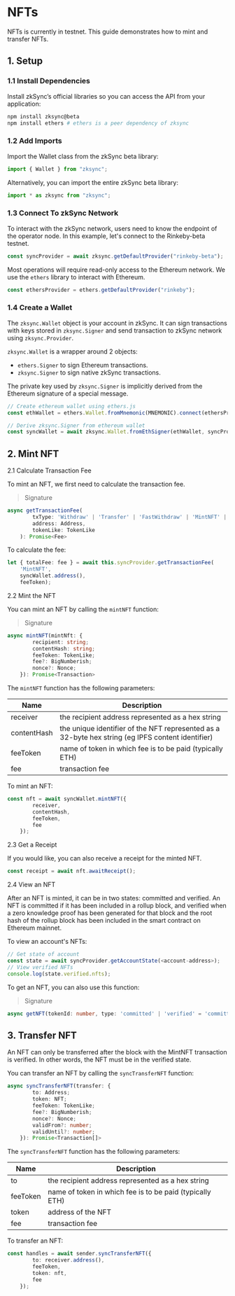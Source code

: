 # NFTs

NFTs is currently in testnet. This guide demonstrates how to mint and transfer NFTs.

## 1. Setup

### 1.1 Install Dependencies

Install zkSync’s official libraries so you can access the API from your application:
```bash
npm install zksync@beta
npm install ethers # ethers is a peer dependency of zksync
```

### 1.2 Add Imports

Import the Wallet class from the zkSync beta library:
```typescript
import { Wallet } from "zksync";
```

Alternatively, you can import the entire zkSync beta library:

```typescript
import * as zksync from "zksync";
```

### 1.3 Connect To zkSync Network

To interact with the zkSync network, users need to know the endpoint of the operator node. In this example, let's connect to the Rinkeby-beta testnet.

```typescript
const syncProvider = await zksync.getDefaultProvider("rinkeby-beta");
```

Most operations will require read-only access to the Ethereum network. We use the `ethers` library to interact with Ethereum.

```typescript
const ethersProvider = ethers.getDefaultProvider("rinkeby");
```

### 1.4 Create a Wallet

The `zksync.Wallet` object is your account in zkSync. It can sign transactions with keys stored in `zksync.Signer` and send transaction to zkSync network using `zksync.Provider`. 

`zksync.Wallet` is a wrapper around 2 objects:

- `ethers.Signer` to sign Ethereum transactions.
- `zksync.Signer` to sign native zkSync transactions.

The private key used by `zksync.Signer` is implicitly derived from the Ethereum signature of a special message.

```typescript
// Create ethereum wallet using ethers.js
const ethWallet = ethers.Wallet.fromMnemonic(MNEMONIC).connect(ethersProvider);

// Derive zksync.Signer from ethereum wallet
const syncWallet = await zksync.Wallet.fromEthSigner(ethWallet, syncProvider);
```

## 2. Mint NFT

2.1 Calculate Transaction Fee

To mint an NFT, we first need to calculate the transaction fee. 

> Signature

```typescript
async getTransactionFee(
        txType: 'Withdraw' | 'Transfer' | 'FastWithdraw' | 'MintNFT' | ChangePubKeyFee | LegacyChangePubKeyFee,
        address: Address,
        tokenLike: TokenLike
    ): Promise<Fee>
```

To calculate the fee: 
```typescript
let { totalFee: fee } = await this.syncProvider.getTransactionFee(
    'MintNFT',  
    syncWallet.address(), 
    feeToken);
```

2.2 Mint the NFT

You can mint an NFT by calling the `mintNFT` function:

> Signature

```typescript
async mintNFT(mintNft: {
        recipient: string;
        contentHash: string;
        feeToken: TokenLike;
        fee?: BigNumberish;
        nonce?: Nonce;
    }): Promise<Transaction>
```

The `mintNFT` function has the following parameters:

| Name           | Description                                                                           |
| -------------- | ------------------------------------------------------------------------------------- |
| receiver            | the recipient address represented as a hex string                        |
| contentHash     |  the unique identifier of the NFT represented as a 32-byte hex string (eg IPFS content identifier) |
| feeToken |  name of token in which fee is to be paid (typically ETH)                        |
| fee      |            transaction fee                        |

To mint an NFT: 
```typescript
const nft = await syncWallet.mintNFT({
        receiver,
        contentHash,
        feeToken,
        fee
    });
```
2.3 Get a Receipt

If you would like, you can also receive a receipt for the minted NFT.
```typescript
const receipt = await nft.awaitReceipt();
```

2.4 View an NFT

After an NFT is minted, it can be in two states: committed and verified. An NFT is committed if it has been included in a rollup block, and verified when a zero knowledge proof has been generated for that block and the root hash of the rollup block has been included in the smart contract on Ethereum mainnet. 

To view an account's NFTs:
```typescript
// Get state of account
const state = await syncProvider.getAccountState(<account-address>);
// View verified NFTs
console.log(state.verified.nfts);
```

To get an NFT, you can also use this function: 

> Signature

```typescript
async getNFT(tokenId: number, type: 'committed' | 'verified' = 'committed'): Promise<NFT>
```
## 3. Transfer NFT

An NFT can only be transferred after the block with the MintNFT transaction is verified. In other words, the NFT must be in the verified state.

You can transfer an NFT by calling the `syncTransferNFT` function:
```typescript
async syncTransferNFT(transfer: {
        to: Address;
        token: NFT;
        feeToken: TokenLike;
        fee?: BigNumberish;
        nonce?: Nonce;
        validFrom?: number;
        validUntil?: number;
    }): Promise<Transaction[]>
```

The `syncTransferNFT` function has the following parameters:

| Name           |  Description                                                                           |
| -------------- | ------------------------------------------------------------------------------------- |
| to            | the recipient address represented as a hex string                        |
| feeToken |  name of token in which fee is to be paid (typically ETH)                        |
| token     | address of the NFT |
| fee      |          transaction fee                       |

To transfer an NFT:
```typescript
const handles = await sender.syncTransferNFT({
        to: receiver.address(),
        feeToken,
        token: nft,
        fee
    });
```